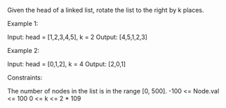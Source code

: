 Given the head of a linked list, rotate the list to the right by k places.

Example 1:

Input: head = [1,2,3,4,5], k = 2
Output: [4,5,1,2,3]

Example 2:

Input: head = [0,1,2], k = 4
Output: [2,0,1]

Constraints:

The number of nodes in the list is in the range [0, 500].
-100 <= Node.val <= 100
0 <= k <= 2 * 109
